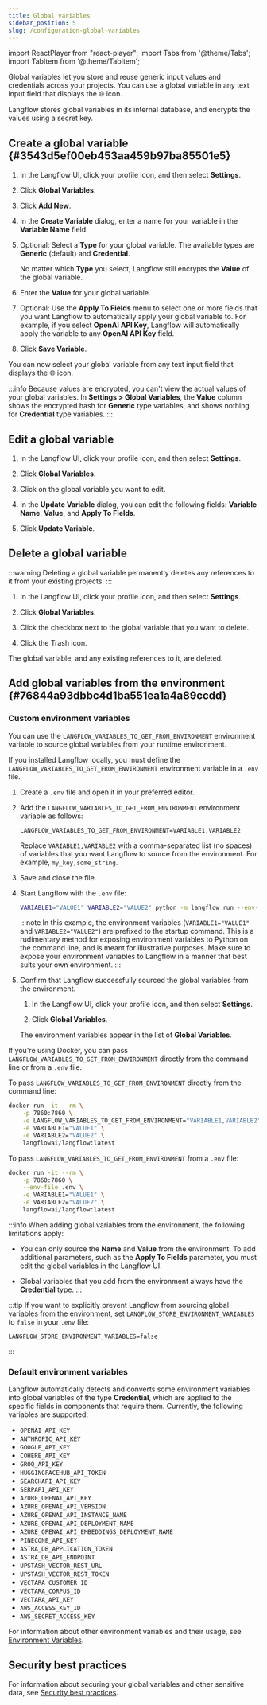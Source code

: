 ```yaml
---
title: Global variables
sidebar_position: 5
slug: /configuration-global-variables
---
```


import ReactPlayer from "react-player";
import Tabs from '@theme/Tabs';
import TabItem from '@theme/TabItem';

Global variables let you store and reuse generic input values and credentials across your projects.
You can use a global variable in any text input field that displays the 🌐 icon.

Langflow stores global variables in its internal database, and encrypts the values using a secret key.

## Create a global variable {#3543d5ef00eb453aa459b97ba85501e5}

1. In the Langflow UI, click your profile icon, and then select **Settings**.

2. Click **Global Variables**.

3. Click **Add New**.

4. In the **Create Variable** dialog, enter a name for your variable in the **Variable Name** field.

5. Optional: Select a **Type** for your global variable. The available types are **Generic** (default) and **Credential**.

   No matter which **Type** you select, Langflow still encrypts the **Value** of the global variable.

6. Enter the **Value** for your global variable.

7. Optional: Use the **Apply To Fields** menu to select one or more fields that you want Langflow to automatically apply your global variable to. For example, if you select **OpenAI API Key**, Langflow will automatically apply the variable to any **OpenAI API Key** field.

8. Click **Save Variable**.

You can now select your global variable from any text input field that displays the 🌐 icon.

:::info
Because values are encrypted, you can't view the actual values of your global variables.
In **Settings > Global Variables**, the **Value** column shows the encrypted hash for **Generic** type variables, and shows nothing for **Credential** type variables.
:::

## Edit a global variable

1. In the Langflow UI, click your profile icon, and then select **Settings**.

2. Click **Global Variables**.

3. Click on the global variable you want to edit.

4. In the **Update Variable** dialog, you can edit the following fields: **Variable Name**, **Value**, and **Apply To Fields**.

5. Click **Update Variable**.

## Delete a global variable

:::warning
Deleting a global variable permanently deletes any references to it from your existing projects.
:::

1. In the Langflow UI, click your profile icon, and then select **Settings**.

2. Click **Global Variables**.

3. Click the checkbox next to the global variable that you want to delete.

4. Click the Trash icon.

The global variable, and any existing references to it, are deleted.

## Add global variables from the environment {#76844a93dbbc4d1ba551ea1a4a89ccdd}

### Custom environment variables

You can use the `LANGFLOW_VARIABLES_TO_GET_FROM_ENVIRONMENT` environment variable to source global variables from your runtime environment.

<Tabs>

<TabItem value="local" label="Local" default>

If you installed Langflow locally, you must define the `LANGFLOW_VARIABLES_TO_GET_FROM_ENVIRONMENT` environment variable in a `.env` file.

1. Create a `.env` file and open it in your preferred editor.

2. Add the `LANGFLOW_VARIABLES_TO_GET_FROM_ENVIRONMENT` environment variable as follows:

   ```plaintext title=".env"
   LANGFLOW_VARIABLES_TO_GET_FROM_ENVIRONMENT=VARIABLE1,VARIABLE2
   ```

   Replace `VARIABLE1,VARIABLE2` with a comma-separated list (no spaces) of variables that you want Langflow to source from the environment.
   For example, `my_key,some_string`.

3. Save and close the file.

4. Start Langflow with the `.env` file:

   ```bash
   VARIABLE1="VALUE1" VARIABLE2="VALUE2" python -m langflow run --env-file .env
   ```

   :::note
   In this example, the environment variables (`VARIABLE1="VALUE1"` and `VARIABLE2="VALUE2"`) are prefixed to the startup command.
   This is a rudimentary method for exposing environment variables to Python on the command line, and is meant for illustrative purposes.
   Make sure to expose your environment variables to Langflow in a manner that best suits your own environment.
   :::

5. Confirm that Langflow successfully sourced the global variables from the environment.

   1. In the Langflow UI, click your profile icon, and then select **Settings**.

   2. Click **Global Variables**.

   The environment variables appear in the list of **Global Variables**.

</TabItem>

<TabItem value="docker" label="Docker">

If you're using Docker, you can pass `LANGFLOW_VARIABLES_TO_GET_FROM_ENVIRONMENT` directly from the command line or from a `.env` file.

To pass `LANGFLOW_VARIABLES_TO_GET_FROM_ENVIRONMENT` directly from the command line:

```bash
docker run -it --rm \
    -p 7860:7860 \
    -e LANGFLOW_VARIABLES_TO_GET_FROM_ENVIRONMENT="VARIABLE1,VARIABLE2" \
    -e VARIABLE1="VALUE1" \
    -e VARIABLE2="VALUE2" \
    langflowai/langflow:latest
```

To pass `LANGFLOW_VARIABLES_TO_GET_FROM_ENVIRONMENT` from a `.env` file:

```bash
docker run -it --rm \
    -p 7860:7860 \
    --env-file .env \
    -e VARIABLE1="VALUE1" \
    -e VARIABLE2="VALUE2" \
    langflowai/langflow:latest
```

</TabItem>

</Tabs>

:::info
When adding global variables from the environment, the following limitations apply:

- You can only source the **Name** and **Value** from the environment.
  To add additional parameters, such as the **Apply To Fields** parameter, you must edit the global variables in the Langflow UI.

- Global variables that you add from the environment always have the **Credential** type.
  :::

:::tip
If you want to explicitly prevent Langflow from sourcing global variables from the environment, set `LANGFLOW_STORE_ENVIRONMENT_VARIABLES` to `false` in your `.env` file:

```plaintext title=".env"
LANGFLOW_STORE_ENVIRONMENT_VARIABLES=false
```

:::

### Default environment variables

Langflow automatically detects and converts some environment variables into global variables of the type **Credential**, which are applied to the specific fields in components that require them. Currently, the following variables are supported:

- `OPENAI_API_KEY`
- `ANTHROPIC_API_KEY`
- `GOOGLE_API_KEY`
- `COHERE_API_KEY`
- `GROQ_API_KEY`
- `HUGGINGFACEHUB_API_TOKEN`
- `SEARCHAPI_API_KEY`
- `SERPAPI_API_KEY`
- `AZURE_OPENAI_API_KEY`
- `AZURE_OPENAI_API_VERSION`
- `AZURE_OPENAI_API_INSTANCE_NAME`
- `AZURE_OPENAI_API_DEPLOYMENT_NAME`
- `AZURE_OPENAI_API_EMBEDDINGS_DEPLOYMENT_NAME`
- `PINECONE_API_KEY`
- `ASTRA_DB_APPLICATION_TOKEN`
- `ASTRA_DB_API_ENDPOINT`
- `UPSTASH_VECTOR_REST_URL`
- `UPSTASH_VECTOR_REST_TOKEN`
- `VECTARA_CUSTOMER_ID`
- `VECTARA_CORPUS_ID`
- `VECTARA_API_KEY`
- `AWS_ACCESS_KEY_ID`
- `AWS_SECRET_ACCESS_KEY`

For information about other environment variables and their usage, see [Environment Variables](/environment-variables).

## Security best practices

For information about securing your global variables and other sensitive data, see [Security best practices](/configuration-security-best-practices).